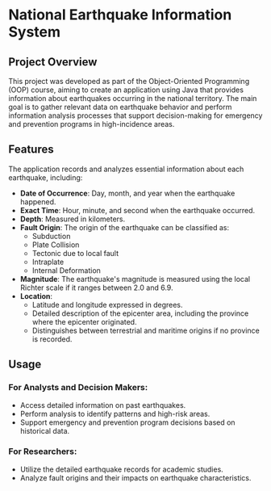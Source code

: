 # National Earthquake Information System

## Project Overview

This project was developed as part of the Object-Oriented Programming (OOP) course, aiming to create an application using Java that provides information about earthquakes occurring in the national territory. The main goal is to gather relevant data on earthquake behavior and perform information analysis processes that support decision-making for emergency and prevention programs in high-incidence areas.

## Features

The application records and analyzes essential information about each earthquake, including:

- **Date of Occurrence**: Day, month, and year when the earthquake happened.
- **Exact Time**: Hour, minute, and second when the earthquake occurred.
- **Depth**: Measured in kilometers.
- **Fault Origin**: The origin of the earthquake can be classified as:
  - Subduction
  - Plate Collision
  - Tectonic due to local fault
  - Intraplate
  - Internal Deformation
- **Magnitude**: The earthquake's magnitude is measured using the local Richter scale if it ranges between 2.0 and 6.9.
- **Location**:
  - Latitude and longitude expressed in degrees.
  - Detailed description of the epicenter area, including the province where the epicenter originated.
  - Distinguishes between terrestrial and maritime origins if no province is recorded.

## Usage

### For Analysts and Decision Makers:
- Access detailed information on past earthquakes.
- Perform analysis to identify patterns and high-risk areas.
- Support emergency and prevention program decisions based on historical data.

### For Researchers:
- Utilize the detailed earthquake records for academic studies.
- Analyze fault origins and their impacts on earthquake characteristics.
